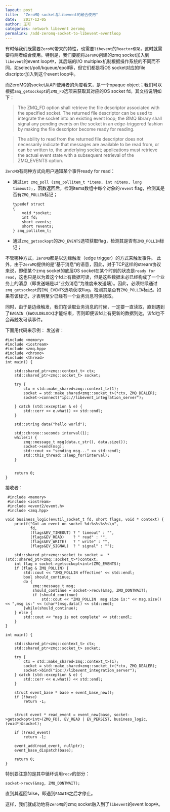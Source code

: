 ```yaml
---
layout: post
title:  "ZeroMQ socket与libevent的融合使用"
date:   2017-12-05 
author: 王可
categories: network libevent zeromq
permalink: /add-zeromq-socket-to-libevent-eventloop
---
```




有时候我们既需要`ZeroMQ`带来的特性，也需要`libevent`的`Reactor框架`，这时就需要将两者结合使用。特别是，我们要能将`ZeroMQ`创建的zmq socket加入到`libevent`的event loop中，其后端的I/O multiplex机制根据操作系统的不同而不同，如select/poll/kqueue/epoll等，但它们都是将OS socket对应的file discriptor加入到这个event loop中。

而ZeroMQ的socket从API使用者的角度看来，是一个opaque object；我们可以根据`zmq_getsockopt`的`ZMQ_FD`选项来获取其对应的OS socket fd。其文档说明如下：

> The ZMQ_FD option shall retrieve the file descriptor associated with the specified socket. The returned file descriptor can be used to integrate the socket into an existing event loop; the ØMQ library shall signal any pending events on the socket in an edge-triggered fashion by making the file descriptor become ready for reading.

> The ability to read from the returned file descriptor does not necessarily indicate that messages are available to be read from, or can be written to, the underlying socket; applications must retrieve the actual event state with a subsequent retrieval of the ZMQ_EVENTS option.

`ZeroMQ`有两种方式向用户通知某个事件ready for read：
* 通过`int zmq_poll (zmq_pollitem_t *items, int nitems, long timeout);`，函数返回后，检测items数组中每个对象的`revent` flag，检测其是否有`ZMQ_POLLIN`标记； 
    
    ```
    typedef struct
    {
        void *socket;
        int fd;
        short events;
        short revents;
    } zmq_pollitem_t;
    ```


* 通过`zmq_getsockopt`的`ZMQ_EVENTS`选项获取flag，检测其是否有`ZMQ_POLLIN`标记；

不管哪种方式，`ZeroMQ`都是以边缘触发（edge trigger）的方式来触发事件。
此外，由于`ZeroMQ`提供的是”基于消息“的语意，因此，对于TCP这样的stream协议来说，即便某个zmq socket的底层OS socket在某个时刻的状态是`ready for read`，这也只是以为着这个fd上有数据可读，但是这些数据未必已经构成了一个业务上的消息（即发送端是以“业务消息”为维度来发送端）。因此，必须继续通过`zmq_getsockopt`的`ZMQ_EVENTS`选项获取flag，检测其是否有`ZMQ_POLLIN`标记。如果有该标记，才表明至少已经有一个业务消息可供读取。

同时，由于是边缘触发，我们在读取业务消息的时候，一定要一直读取，直到遇到了`EAGAIN`（`EWOULDBLOCK`)才能结束，否则即便该fd上有更新的数据到达，该fd也不会再触发可读事件。

下面用代码来示例：
发送者：
```
#include <memory>
#include <iostream>
#include <zmq.hpp>
#include <chrono>
#include <thread>
int main() {

    std::shared_ptr<zmq::context_t> ctx;
    std::shared_ptr<zmq::socket_t> socket;

    try {
        ctx = std::make_shared<zmq::context_t>(1);
        socket = std::make_shared<zmq::socket_t>(*ctx, ZMQ_DEALER);
        socket->connect("ipc://libevent_integration_server");

    } catch (std::exception & e) {
        std::cerr << e.what() << std::endl;
    }

    std::string data("hello world");

    std::chrono::seconds interval(1);
    while(1) {
        zmq::message_t msg(data.c_str(), data.size());
        socket->send(msg);
        std::cout << "sending msg..." << std::endl;
        std::this_thread::sleep_for(interval);
    }


    return 0;
}

```



接收者：
```
 #include <memory>
 #include <iostream>
 #include <event2/event.h>
 #include <zmq.hpp>

void business_logic(evutil_socket_t fd, short flags, void * context) {
    printf("Got an event on socket %d:%s%s%s%s\n",
           fd,
           (flags&EV_TIMEOUT) ? " timeout" : "",
           (flags&EV_READ)    ? " read" : "",
           (flags&EV_WRITE)   ? " write" : "",
           (flags&EV_SIGNAL)  ? " signal" : "");

    std::shared_ptr<zmq::socket_t> socket =  *(std::shared_ptr<zmq::socket_t>*)context;
    int flag = socket->getsockopt<int>(ZMQ_EVENTS);
    if (flag & ZMQ_POLLIN) {
        std::cout << "ZMQ_POLLIN effective" << std::endl;
        bool should_continue;
        do {
            zmq::message_t msg;
            should_continue = socket->recv(&msg, ZMQ_DONTWAIT);
            if (should_continue)
                std::cout << "ZMQ_POLLIN  msg size is:" << msg.size() << ",msg is:" << (char*)msg.data() << std::endl;
        }while(should_continue);
    } else {
        std::cout << "msg is not complete" << std::endl;
    }
}

int main() {

    std::shared_ptr<zmq::context_t> ctx;
    std::shared_ptr<zmq::socket_t> socket;

    try {
        ctx = std::make_shared<zmq::context_t>(1);
        socket = std::make_shared<zmq::socket_t>(*ctx, ZMQ_DEALER);
        socket->bind("ipc://libevent_integration_server");
    } catch (std::exception & e) {
        std::cerr << e.what() << std::endl;
    }

    struct event_base * base = event_base_new();
    if (!base)
        return -1;


    struct event * read_event = event_new(base, socket->getsockopt<int>(ZMQ_FD), EV_READ | EV_PERSIST, business_logic, (void*)&socket);

    if (!read_event)
        return -1;

    event_add(read_event, nullptr);
    event_base_dispatch(base);

    return 0;
}
```

特别要注意的是其中循环调用`recv`的部分：
```
socket->recv(&msg, ZMQ_DONTWAIT);
```
直到其返回false，即遇到`EAGAIN`之后才停止。

这样，我们就成功地将`ZeroMQ`的zmq socket融入到了`libevent`的event loop中。






